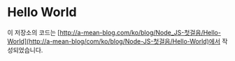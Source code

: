 # Hello World
이 저장소의 코드는
[http://a-mean-blog.com/ko/blog/Node_JS-첫걸음/Hello-World](http://a-mean-blog/com/ko/blog/Node-JS-첫걸음/Hello-World)에서 작성되었습니다.
<br>
